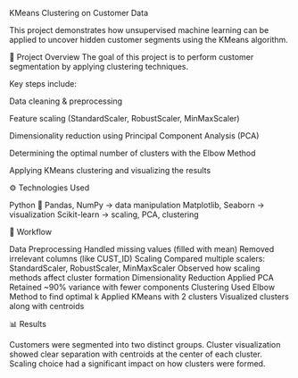 KMeans Clustering on Customer Data

This project demonstrates how unsupervised machine learning can be applied to uncover hidden customer segments using the KMeans algorithm.

📌 Project Overview
The goal of this project is to perform customer segmentation by applying clustering techniques.

Key steps include:

Data cleaning & preprocessing

Feature scaling (StandardScaler, RobustScaler, MinMaxScaler)

Dimensionality reduction using Principal Component Analysis (PCA)

Determining the optimal number of clusters with the Elbow Method

Applying KMeans clustering and visualizing the results

⚙️ Technologies Used

Python 🐍
Pandas, NumPy → data manipulation
Matplotlib, Seaborn → visualization
Scikit-learn → scaling, PCA, clustering

🚀 Workflow

Data Preprocessing
Handled missing values (filled with mean)
Removed irrelevant columns (like CUST_ID)
Scaling
Compared multiple scalers: StandardScaler, RobustScaler, MinMaxScaler
Observed how scaling methods affect cluster formation
Dimensionality Reduction
Applied PCA
Retained ~90% variance with fewer components
Clustering
Used Elbow Method to find optimal k
Applied KMeans with 2 clusters
Visualized clusters along with centroids

📊 Results

Customers were segmented into two distinct groups.
Cluster visualization showed clear separation with centroids at the center of each cluster.
Scaling choice had a significant impact on how clusters were formed.

